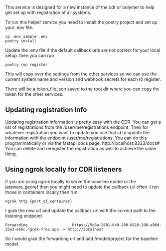 This service is designed for a new instance of the cdr or polymer to help get set up with registration of all systems. 

To run this helper service you need to install the poetry project and set up your .env file.

```
cp .env_sample .env
poetry install
```

Update the .env file if the default callback urls are not correct for your local setup.
then you can run

```
poetry run register
```

This will copy over the settings from the other services so we can use the current system name and version and webhook secrets for each to register. 

There will be a token_file.json saved to the root dir where you can copy the token for the other services.

## Updating registration info

Updating registration information is pretty easy with the CDR. You can get a list of registrations from the /user/me/registrations endpoint. Then for whatever registration you want to update you use that id to update the information with the endpoint /user/me/registrations. You can do this programmatically or via the fastapi docs page. http://localhost:8333/docs#
You can delete and reregister the registration as well to achieve the same thing.

## Using ngrok locally for CDR listeners
If you are using ngrok locally to serve the baseline model or the jataware_georef then you might need to update the callback url often. 
I run those in containers locally then run 
```
ngrok http {port_of_container}
```
I grab the new url and update the callback url with the correct path to the listening endpoint. 
```
Forwarding                    https://5d8a-2601-649-200-6810-298-a96d-25e3-e66c.ngrok-free.app -> http://localhost
```
So I would grab the forwarding url and add /model/project for the baseline model.

